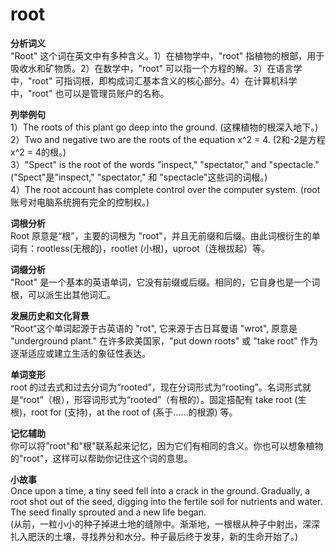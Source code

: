 # root

**分析词义**  
"Root" 这个词在英文中有多种含义。1）在植物学中，"root" 指植物的根部，用于吸收水和矿物质。2）在数学中，"root" 可以指一个方程的解。3）在语言学中，"root" 可指词根，即构成词汇基本含义的核心部分。4）在计算机科学中，"root" 也可以是管理员账户的名称。

  

**列举例句**  
1）The roots of this plant go deep into the ground. (这棵植物的根深入地下。)  
2）Two and negative two are the roots of the equation x^2 = 4. (2和-2是方程x^2 = 4的根。)  
3）"Spect" is the root of the words "inspect," "spectator," and "spectacle." ("Spect"是"inspect," "spectator," 和 "spectacle"这些词的词根。)  
4）The root account has complete control over the computer system. (root账号对电脑系统拥有完全的控制权。)

  

**词根分析**  
Root 原意是“根”，主要的词根为 "root"，并且无前缀和后缀。由此词根衍生的单词有：rootless(无根的)，rootlet (小根)，uproot（连根拔起）等。

  

**词缀分析**  
"Root" 是一个基本的英语单词，它没有前缀或后缀。相同的，它自身也是一个词根，可以派生出其他词汇。

  

**发展历史和文化背景**  
“Root“这个单词起源于古英语的 "rot", 它来源于古日耳曼语 "wrot", 原意是 "underground plant." 在许多欧美国家，"put down roots" 或 "take root" 作为逐渐适应或建立生活的象征性表达。

  

**单词变形**  
root 的过去式和过去分词为“rooted”，现在分词形式为“rooting”。名词形式就是“root”（根），形容词形式为“rooted”（有根的）。固定搭配有 take root (生根)，root for (支持)，at the root of (系于……的根源) 等。

  

**记忆辅助**  
你可以将"root"和"根"联系起来记忆，因为它们有相同的含义。你也可以想象植物的"root"，这样可以帮助你记住这个词的意思。

  

**小故事**  
Once upon a time, a tiny seed fell into a crack in the ground. Gradually, a root shot out of the seed, digging into the fertile soil for nutrients and water. The seed finally sprouted and a new life began.  
(从前，一粒小小的种子掉进土地的缝隙中。渐渐地，一根根从种子中射出，深深扎入肥沃的土壤，寻找养分和水分。种子最后终于发芽，新的生命开始了。)
